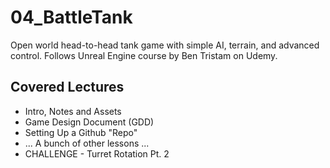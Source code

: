 # 04_BattleTank
Open world head-to-head tank game with simple AI, terrain, and advanced control.
Follows Unreal Engine course by Ben Tristam on Udemy.

## Covered Lectures
* Intro, Notes and Assets
* Game Design Document (GDD)
* Setting Up a Github "Repo"
* ... A bunch of other lessons ...
* CHALLENGE - Turret Rotation Pt. 2
